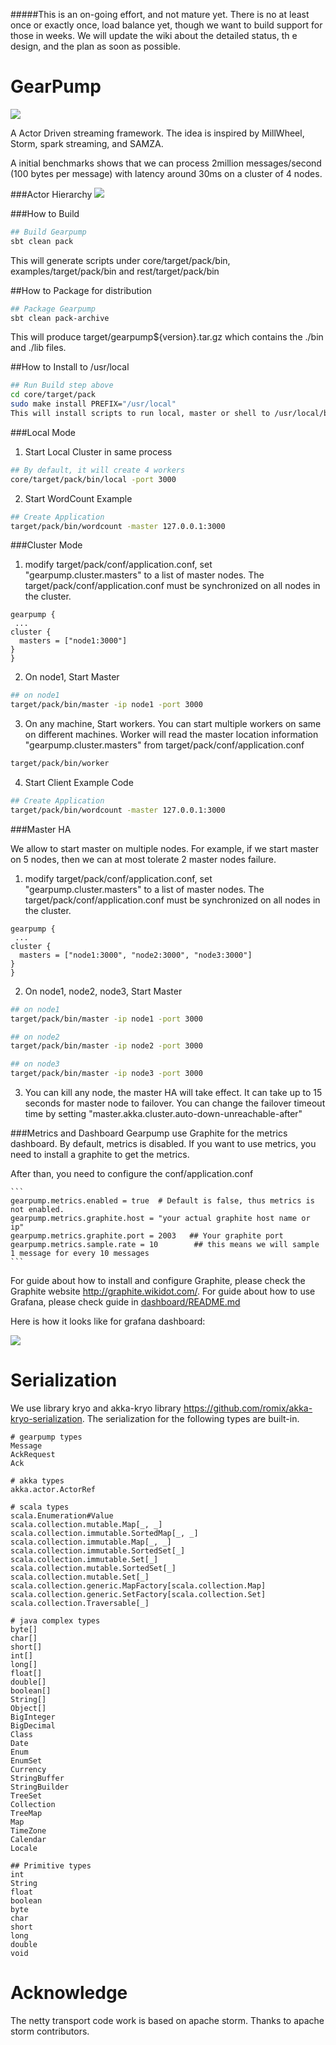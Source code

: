 #####This is an on-going effort, and not mature yet. There is no at least once or exactly once, load balance yet, though we want to build support for those in weeks. We will update the wiki about the detailed status, th e design, and the plan as soon as possible.


GearPump
========

![](https://raw.githubusercontent.com/clockfly/gearpump/master/project/logo/logo.png)


A Actor Driven streaming framework. The idea is inspired by MillWheel, Storm, spark streaming, and SAMZA.

A initial benchmarks shows that we can process 2million messages/second (100 bytes per message) with latency around 30ms on a cluster of 4 nodes.


###Actor Hierarchy
![](https://raw.githubusercontent.com/clockfly/gearpump/master/doc/actor_hierachy.png)

###How to Build
  ```bash
  ## Build Gearpump
  sbt clean pack
  ```
  This will generate scripts under core/target/pack/bin, examples/target/pack/bin and rest/target/pack/bin

##How to Package for distribution
  ```bash
  ## Package Gearpump
  sbt clean pack-archive
  ```
  This will produce target/gearpump${version}.tar.gz which contains the ./bin and ./lib files.

##How to Install to /usr/local
  ```bash
  ## Run Build step above
  cd core/target/pack
  sudo make install PREFIX="/usr/local"
  This will install scripts to run local, master or shell to /usr/local/bin and jars to /usr/local/lib.
  ```

###Local Mode

1. Start Local Cluster in same process
  ```bash
  ## By default, it will create 4 workers
  core/target/pack/bin/local -port 3000
  ```

2. Start WordCount Example
  
  ```bash
  ## Create Application
  target/pack/bin/wordcount -master 127.0.0.1:3000
  ```


###Cluster Mode

1. modify target/pack/conf/application.conf, set "gearpump.cluster.masters" to a list of master nodes. The target/pack/conf/application.conf must be synchronized on all nodes in the cluster.

  ```
  gearpump {
   ...
  cluster {
    masters = ["node1:3000"]
  }
  }
  ```
  
2. On node1, Start Master
  ```bash
  ## on node1
  target/pack/bin/master -ip node1 -port 3000  
  ```

3. On any machine, Start workers. You can start multiple workers on same on different machines. Worker will read the master location information "gearpump.cluster.masters" from target/pack/conf/application.conf

  ```bash
  target/pack/bin/worker
  ```
  
4. Start Client Example Code
  ```bash
  ## Create Application
  target/pack/bin/wordcount -master 127.0.0.1:3000
  ```

###Master HA

We allow to start master on multiple nodes. For example, if we start master on 5 nodes, then we can at most tolerate 2 master nodes failure. 

1. modify target/pack/conf/application.conf, set "gearpump.cluster.masters" to a list of master nodes. The target/pack/conf/application.conf must be synchronized on all nodes in the cluster.

  ```
  gearpump {
   ...
  cluster {
    masters = ["node1:3000", "node2:3000", "node3:3000"]
  }
  }
  ```

2. On node1, node2, node3, Start Master
  ```bash
  ## on node1
  target/pack/bin/master -ip node1 -port 3000  
  
  ## on node2
  target/pack/bin/master -ip node2 -port 3000  
  
  ## on node3
  target/pack/bin/master -ip node3 -port 3000  
  ```  

3. You can kill any node, the master HA will take effect. It can take up to 15 seconds for master node to failover. You can change the failover timeout time by setting "master.akka.cluster.auto-down-unreachable-after"
  
###Metrics and Dashboard
Gearpump use Graphite for the metrics dashboard. By default, metrics is disabled. If you want to use metrics, you need to install a graphite to get the metrics.

After than, you need to configure the conf/application.conf

    ```
	gearpump.metrics.enabled = true  # Default is false, thus metrics is not enabled.
	gearpump.metrics.graphite.host = "your actual graphite host name or ip"  
	gearpump.metrics.graphite.port = 2003   ## Your graphite port
	gearpump.metrics.sample.rate = 10        ## this means we will sample 1 message for every 10 messages
	```
For guide about how to install and configure Graphite, please check the Graphite website http://graphite.wikidot.com/.	For guide about how to use Grafana, please check guide in [dashboard/README.md](dashboard/README.md)

Here is how it looks like for grafana dashboard:

![](https://raw.githubusercontent.com/clockfly/gearpump/master/doc/dashboard.png)

Serialization
========================
We use library kryo and akka-kryo library https://github.com/romix/akka-kryo-serialization. The serialization for the following types are built-in. 

```
# gearpump types
Message
AckRequest
Ack

# akka types
akka.actor.ActorRef

# scala types
scala.Enumeration#Value
scala.collection.mutable.Map[_, _]
scala.collection.immutable.SortedMap[_, _]
scala.collection.immutable.Map[_, _]
scala.collection.immutable.SortedSet[_]
scala.collection.immutable.Set[_]
scala.collection.mutable.SortedSet[_]
scala.collection.mutable.Set[_]
scala.collection.generic.MapFactory[scala.collection.Map]
scala.collection.generic.SetFactory[scala.collection.Set]
scala.collection.Traversable[_]

# java complex types
byte[]
char[]
short[]
int[]
long[]
float[]
double[]
boolean[]
String[]
Object[]
BigInteger
BigDecimal
Class
Date
Enum
EnumSet
Currency
StringBuffer
StringBuilder
TreeSet
Collection
TreeMap
Map
TimeZone
Calendar
Locale

## Primitive types
int
String
float
boolean
byte
char
short
long
double
void
```

Acknowledge
========================
The netty transport code work is based on apache storm. Thanks to apache storm contributors.
